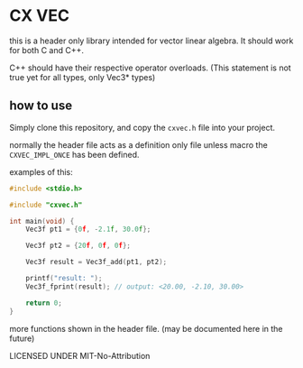 # CX VEC

this is a header only library intended for vector linear algebra. It should work for both C and C++.

C++ should have their respective operator overloads. (This statement is not true yet for all types, only Vec3* types)

## how to use

Simply clone this repository, and copy the `cxvec.h` file into your project.

normally the header file acts as a definition only file unless macro the `CXVEC_IMPL_ONCE` has been defined.

examples of this:
```c
#include <stdio.h>

#include "cxvec.h"

int main(void) {
    Vec3f pt1 = {0f, -2.1f, 30.0f};

    Vec3f pt2 = {20f, 0f, 0f};

    Vec3f result = Vec3f_add(pt1, pt2);

    printf("result: ");
    Vec3f_fprint(result); // output: <20.00, -2.10, 30.00>

    return 0;
}
```

more functions shown in the header file. (may be documented here in the future)

LICENSED UNDER MIT-No-Attribution
